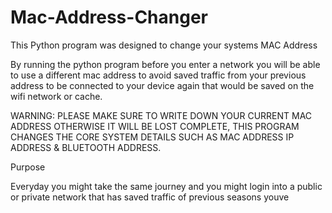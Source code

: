 # Mac-Address-Changer
This Python program was designed to change your systems MAC Address

By running the python program before you enter a network you will be able to use a different mac address to avoid saved traffic from your previous address to be connected to your device again that would be saved on the wifi network or cache.

WARNING: PLEASE MAKE SURE TO WRITE DOWN YOUR CURRENT MAC ADDRESS OTHERWISE IT WILL BE LOST COMPLETE, THIS PROGRAM CHANGES THE CORE SYSTEM DETAILS SUCH AS MAC ADDRESS IP ADDRESS & BLUETOOTH ADDRESS. 

Purpose 

Everyday you might take the same journey and you might login into a public or private network that has saved traffic of previous seasons youve 


